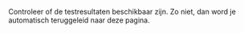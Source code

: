 Controleer of de testresultaten beschikbaar zijn. Zo niet, dan word je 
automatisch teruggeleid naar deze pagina.
